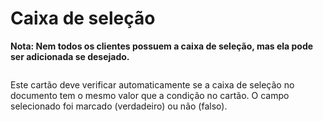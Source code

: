 # Caixa de seleção

**Nota: Nem todos os clientes possuem a caixa de seleção, mas ela pode ser adicionada se desejado.**

<figure><img src="https://lh7-us.googleusercontent.com/6gdwYpvcAbPJAtc0oJQvB9gAujf3WBQ2FIwJA0eR3GTPdQVD-N-gw1CwXGU4gNYaAA30CD8IYISCVQPoD6T-kYhN-a7vMf6SOdZ_B_-x-9agUDe-sWsTlean5cPR78HHFKHerJrEa3umXpsWvfPV_bs" alt=""><figcaption></figcaption></figure>

Este cartão deve verificar automaticamente se a caixa de seleção no documento tem o mesmo valor que a condição no cartão. O campo selecionado foi marcado (verdadeiro) ou não (falso).



<figure><img src="https://lh7-us.googleusercontent.com/flQICd91ZJeYsgG-VG1mtbiaVDlzZ_irfkI_uiiWJrsFKQHZdn1nVtDra9l2ghjSOJnCm9XqMoANJzQhmaPnnM61-A2eF-lWZROqajSZTe3_wFKC15ryiynqglRpwPhNlYlRML4BR74Y2x8_jSuiQyw" alt=""><figcaption></figcaption></figure>
